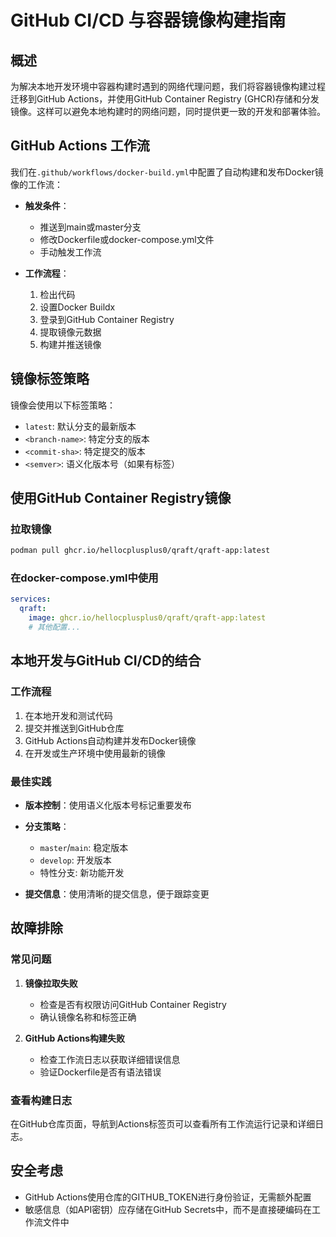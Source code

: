 # GitHub CI/CD 与容器镜像构建指南

## 概述

为解决本地开发环境中容器构建时遇到的网络代理问题，我们将容器镜像构建过程迁移到GitHub Actions，并使用GitHub Container Registry (GHCR)存储和分发镜像。这样可以避免本地构建时的网络问题，同时提供更一致的开发和部署体验。

## GitHub Actions 工作流

我们在`.github/workflows/docker-build.yml`中配置了自动构建和发布Docker镜像的工作流：

- **触发条件**：
  - 推送到main或master分支
  - 修改Dockerfile或docker-compose.yml文件
  - 手动触发工作流

- **工作流程**：
  1. 检出代码
  2. 设置Docker Buildx
  3. 登录到GitHub Container Registry
  4. 提取镜像元数据
  5. 构建并推送镜像

## 镜像标签策略

镜像会使用以下标签策略：

- `latest`: 默认分支的最新版本
- `<branch-name>`: 特定分支的版本
- `<commit-sha>`: 特定提交的版本
- `<semver>`: 语义化版本号（如果有标签）

## 使用GitHub Container Registry镜像

### 拉取镜像

```bash
podman pull ghcr.io/hellocplusplus0/qraft/qraft-app:latest
```

### 在docker-compose.yml中使用

```yaml
services:
  qraft:
    image: ghcr.io/hellocplusplus0/qraft/qraft-app:latest
    # 其他配置...
```

## 本地开发与GitHub CI/CD的结合

### 工作流程

1. 在本地开发和测试代码
2. 提交并推送到GitHub仓库
3. GitHub Actions自动构建并发布Docker镜像
4. 在开发或生产环境中使用最新的镜像

### 最佳实践

- **版本控制**：使用语义化版本号标记重要发布
- **分支策略**：
  - `master`/`main`: 稳定版本
  - `develop`: 开发版本
  - 特性分支: 新功能开发

- **提交信息**：使用清晰的提交信息，便于跟踪变更

## 故障排除

### 常见问题

1. **镜像拉取失败**
   - 检查是否有权限访问GitHub Container Registry
   - 确认镜像名称和标签正确

2. **GitHub Actions构建失败**
   - 检查工作流日志以获取详细错误信息
   - 验证Dockerfile是否有语法错误

### 查看构建日志

在GitHub仓库页面，导航到Actions标签页可以查看所有工作流运行记录和详细日志。

## 安全考虑

- GitHub Actions使用仓库的GITHUB_TOKEN进行身份验证，无需额外配置
- 敏感信息（如API密钥）应存储在GitHub Secrets中，而不是直接硬编码在工作流文件中